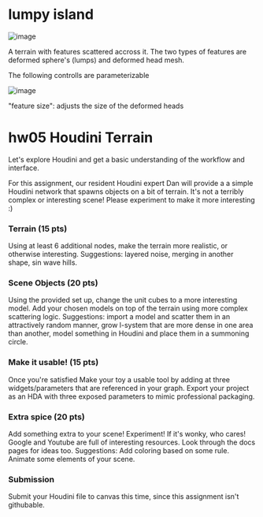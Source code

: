 # lumpy island
![image](https://user-images.githubusercontent.com/60904107/200206885-470dafd9-b870-454a-ad24-a50cc5323669.png)

A terrain with features scattered accross it. The two types of features are deformed sphere's (lumps) and deformed head mesh.

The following controlls are parameterizable

![image](https://user-images.githubusercontent.com/60904107/200207023-d657674d-7820-4996-b467-62832d294365.png)


"feature size": adjusts the size of the deformed heads


# hw05 Houdini Terrain
Let's explore Houdini and get a basic understanding of the workflow and interface.

For this assignment, our resident Houdini expert Dan will provide a a simple Houdini network that spawns objects on a bit of terrain. It's not a terribly complex or interesting scene! Please experiment to make it more interesting :)

### Terrain (15 pts)
Using at least 6 additional nodes, make the terrain more realistic, or otherwise interesting. Suggestions: layered noise, merging in another shape, sin wave hills.

### Scene Objects (20 pts)
Using the provided set up, change the unit cubes to a more interesting model. Add your chosen models on top of the terrain using more complex scattering logic. Suggestions: import a model and scatter them in an attractively random manner, grow l-system that are more dense in one area than another, model something in Houdini and place them in a summoning circle.

### Make it usable! (15 pts)
Once you're satisfied Make your toy a usable tool by adding at three widgets/parameters that are referenced in your graph. Export your project as an HDA with three exposed parameters to mimic professional packaging.

### Extra spice (20 pts)
Add something extra to your scene! Experiment! If it's wonky, who cares! Google and Youtube are full of interesting resources. Look through the docs pages for ideas too. Suggestions: Add coloring based on some rule. Animate some elements of your scene. 

### Submission
Submit your Houdini file to canvas this time, since this assignment isn't githubable.
